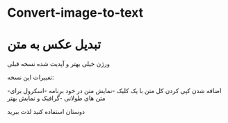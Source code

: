 # Convert-image-to-text
# تبدیل عکس به متن 

ورژن خیلی بهتر و آپدیت شده نسخه قبلی

تغییرات این نسخه:


-اضافه شدن کپی کردن کل متن با یک کلیک
-نمایش متن در خود برنامه
-اسکرول برای متن های طولانی
-گرافیک و نمایش بهتر

دوستان استفاده کنید لذت ببرید
